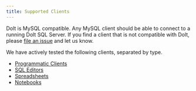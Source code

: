 ```yaml
---
title: Supported Clients
---
```


Dolt is MySQL compatible. Any MySQL client should be able to connect
to a running Dolt SQL Server. If you find a client that is not
compatible with Dolt, please [file an
issue](https://github.com/dolthub/dolt/issues/new) and let us know.

We have actively tested the following clients, separated by type.

* [Programmatic Clients](clients.md)
* [SQL Editors](sql-editors.md)
* [Spreadsheets](spreadsheets.md)
* [Notebooks](notebooks.md)

